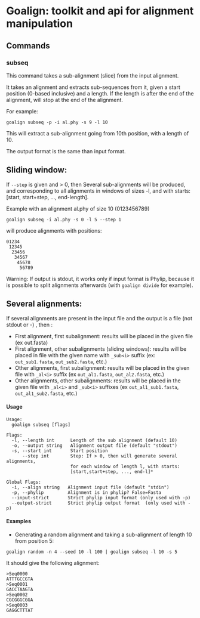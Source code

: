 # Goalign: toolkit and api for alignment manipulation

## Commands

### subseq
This command takes a sub-alignment (slice) from the input alignment.

It takes an alignment and extracts sub-sequences from it, given
a start position (0-based inclusive) and a length.
If the length is after the end of the alignment, will stop at the 
end of the alignment.

For example:
```
goalign subseq -p -i al.phy -s 9 -l 10
```

This will extract a sub-alignment going from 10th position, with a length of 10.

The output format is the same than input format.

Sliding window:
---------------

If `--step` is given and > 0, then Several sub-alignments will be produced,
and corresponding to all alignments in windows of sizes -l, and with starts:
[start, start+step, ..., end-length].

Example with an alignment al.phy of size 10 (0123456789)

```
goalign subseq -i al.phy -s 0 -l 5 --step 1
```
will produce alignments with positions:

```
01234
 12345
  23456
   34567
    45678
     56789
```

Warning: If output is stdout, it works only if input format is Phylip, because 
it is possible to split alignments afterwards (with `goalign divide` for example).

Several alignments:
------------------

If several alignments are present in the input file and the output is a file (not stdout or -) , then :

* First alignment, first subalignment: results will be placed in the given file
  (ex out.fasta)
* First alignment, other subalignments (sliding windows): results will be placed
  in file with the given name with `_sub<i>` suffix (ex: `out_sub1.fasta`, `out_sub2.fasta`, etc.)
* Other alignments, first subalignment: results will be placed in the given file
  with `_al<i>` suffix (ex `out_al1.fasta`, `out_al2.fasta`, etc.)
* Other alignments, other subalignments: results will be placed in the given file
  with `_al<i>` and `_sub<i>` suffixes (ex `out_al1_sub1.fasta`, `out_al1_sub2.fasta`, etc.)

#### Usage
```
Usage:
  goalign subseq [flags]
  
Flags:
  -l, --length int      Length of the sub alignment (default 10)
  -o, --output string   Alignment output file (default "stdout")
  -s, --start int       Start position
      --step int        Step: If > 0, then will generate several alignments, 
                        for each window of length l, with starts: 
                        [start,start+step, ..., end-l]*

Global Flags:
  -i, --align string   Alignment input file (default "stdin")
  -p, --phylip         Alignment is in phylip? False=Fasta
  --input-strict       Strict phylip input format (only used with -p)
  --output-strict      Strict phylip output format  (only used with -p)
```

#### Examples

* Generating a random alignment and taking a sub-alignment of length 10 from position 5:
```
goalign random -n 4 --seed 10 -l 100 | goalign subseq -l 10 -s 5
```

It should give the following alignment:
```
>Seq0000
ATTTGCCGTA
>Seq0001
GACCTAAGTA
>Seq0002
CGCGGGCGGA
>Seq0003
GAGGCTTTAT
```
